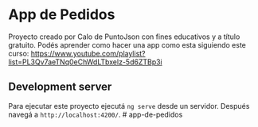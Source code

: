 # App de Pedidos
Proyecto creado por Calo de PuntoJson con fines educativos y a título gratuito.
Podés aprender como hacer una app como esta siguiendo este curso: https://www.youtube.com/playlist?list=PL3Qv7aeTNq0eChWdLTbxelz-5d6ZTBp3i

## Development server
Para ejecutar este proyecto ejecutá `ng serve` desde un servidor. Después navegá a `http://localhost:4200/`.
#   a p p - d e - p e d i d o s 
 
 
